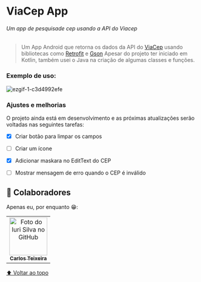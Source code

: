 # ViaCep App

###### Um app de pesquisade cep usando a API do Viacep


<!---Esses são exemplos. Veja https://shields.io para outras pessoas ou para personalizar este conjunto de escudos. Você pode querer incluir dependências, status do projeto e informações de licença aqui--->


> Um App Android que retorna os dados da API do [ViaCep](https://viacep.com.br/) usando bibliotecas como [Retrofit](https://square.github.io/retrofit/) e [Gson](https://github.com/google/gson)
> Apesar do projeto ter iniciado em Kotlin, também usei o Java na criação de algumas classes e funções.

### Exemplo de uso:

![ezgif-1-c3d4992efe](https://user-images.githubusercontent.com/82918016/180230190-5076efe6-b832-4b6f-9c91-53efbc62f4d5.gif)



### Ajustes e melhorias

O projeto ainda está em desenvolvimento e as próximas atualizações serão voltadas nas seguintes tarefas:

- [x] Criar botão para limpar os campos
- [ ] Criar um ícone
- [x] Adicionar maskara no EditText do CEP
- [ ] Mostrar mensagem de erro quando o CEP é inválido


## 🤝 Colaboradores

Apenas eu, por enquanto 😁:

<table>
  <tr>
    <td align="center">
      <a href="#">
        <img src="https://avatars.githubusercontent.com/u/82918016?v=4" width="100px;" alt="Foto do Iuri Silva no GitHub"/><br>
        <sub>
          <b>Carlos Teixeira</b>
        </sub>
      </a>
    </td>
</table>



[⬆ Voltar ao topo](#nome-do-projeto)<br>
